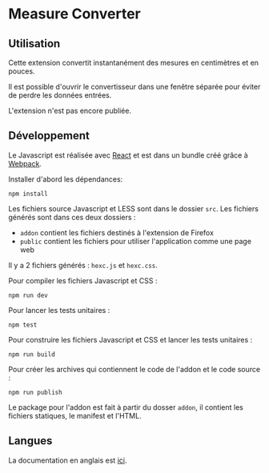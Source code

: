 # Measure Converter

## Utilisation

Cette extension convertit instantanément des mesures en centimètres et en pouces.

Il est possible d'ouvrir le convertisseur dans une fenêtre séparée pour éviter de perdre les données entrées.

L'extension n'est pas encore publiée.

## Développement

Le Javascript est réalisée avec [React](https://reactjs.org) et est dans un bundle créé grâce à [Webpack](https://webpack.js.org).

Installer d'abord les dépendances:

`npm install`

Les fichiers source Javascript et LESS sont dans le dossier `src`. Les fichiers générés sont dans ces deux dossiers :
* `addon` contient les fichiers destinés à l'extension de Firefox
* `public` contient les fichiers pour utiliser l'application comme une page web

Il y a 2 fichiers générés : `hexc.js` et `hexc.css`.

Pour compiler les fichiers Javascript et CSS :

`npm run dev`

Pour lancer les tests unitaires :

`npm test`

Pour construire les fichiers Javascript et CSS et lancer les tests unitaires :

`npm run build`

Pour créer les archives qui contiennent le code de l'addon et le code source :

`npm run publish`

Le package pour l'addon est fait à partir du dosser `addon`, il contient les fichiers statiques, le manifest et l'HTML.

## Langues

La documentation en anglais est [ici](README.md).
